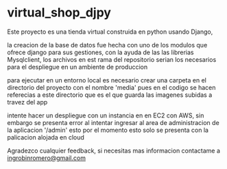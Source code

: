 # virtual_shop_djpy
Este proyecto es una tienda virtual construida en python usando Django, 

la creacion de la base de datos fue hecha con uno de los modulos que ofrece django para sus gestiones, con la ayuda de las las librerias Mysqlclient, 
los archivos en est rama del repositorio serian los necesarios para el despliegue en un ambiente de produccion

para ejecutar en un entorno local es necesario crear una carpeta en el directorio del proyecto con el nombre 'media' pues en el codigo se hacen referecias a este directorio que es el que guarda las imagenes subidas a travez del app

intente hacer un despliegue con un instancia en en EC2 con  AWS, sin embargo se presenta error al intentar ingresar al area de administracion de la aplicacion '/admin' esto por el momento esto solo se presenta con la palicacion alojada en cloud

Agradezco cualquier feedback, si necesitas mas informacion contactame a ingrobinromero@gmail.com
